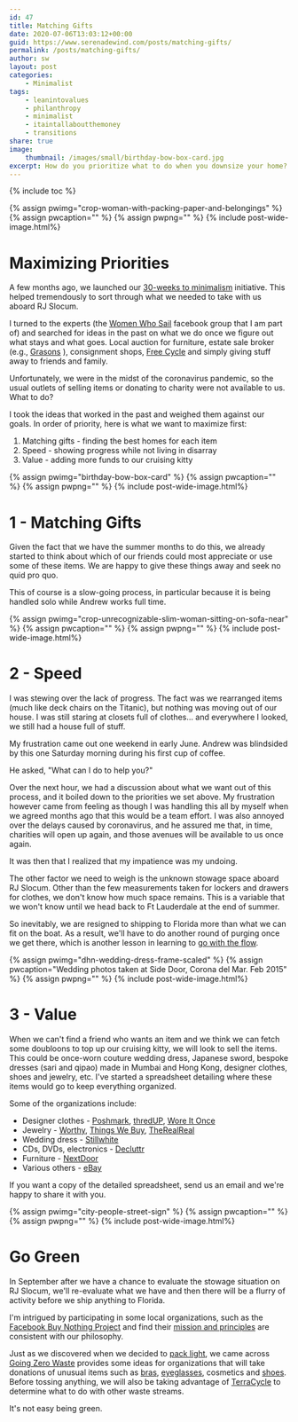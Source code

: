 ```yaml
---
id: 47
title: Matching Gifts
date: 2020-07-06T13:03:12+00:00
guid: https://www.serenadewind.com/posts/matching-gifts/
permalink: /posts/matching-gifts/
author: sw
layout: post
categories:
    - Minimalist
tags:
    - leanintovalues
    - philanthropy
    - minimalist
    - itaintallaboutthemoney
    - transitions
share: true
image:
    thumbnail: /images/small/birthday-bow-box-card.jpg 
excerpt: How do you prioritize what to do when you downsize your home? We independently came to the same conclusion - to maximize matching gifts is our first priority, then speed and lastly value. 
---
```

{% include toc %}

{% assign pwimg="crop-woman-with-packing-paper-and-belongings" %}
{% assign pwcaption="" %}
{% assign pwpng="" %}
{% include post-wide-image.html%}

# Maximizing Priorities

A few months ago, we launched our [30-weeks to minimalism](/posts/30-weeks-to-minimalism/) initiative. This helped tremendously to sort through what we needed to take with us aboard RJ Slocum.

I turned to the experts (the [Women Who Sail](https://www.facebook.com/groups/WomenWhoSail/) facebook group that I am part of) and searched for ideas in the past on what we do once we figure out what stays and what goes. Local auction for furniture, estate sale broker (e.g., [Grasons](https://www.grasons.com/estate-sale-companies/north-orange-county-estate-sales/) ), consignment shops, [Free Cycle](https://www.freecycle.org/) and simply giving stuff away to friends and family.

Unfortunately, we were in the midst of the coronavirus pandemic, so the usual outlets of selling items or donating to charity were not available to us. What to do?

I took the ideas that worked in the past and weighed them against our goals. In order of priority, here is what we want to maximize first:

1.  Matching gifts - finding the best homes for each item
2.  Speed - showing progress while not living in disarray
3.  Value - adding more funds to our cruising kitty

{% assign pwimg="birthday-bow-box-card" %}
{% assign pwcaption="" %}
{% assign pwpng="" %}
{% include post-wide-image.html%}

# 1 - Matching Gifts

Given the fact that we have the summer months to do this, we already started to think about which of our friends could most appreciate or use some of these items. We are happy to give these things away and seek no quid pro quo.

This of course is a slow-going process, in particular because it is being handled solo while Andrew works full time.

{% assign pwimg="crop-unrecognizable-slim-woman-sitting-on-sofa-near" %}
{% assign pwcaption="" %}
{% assign pwpng="" %}
{% include post-wide-image.html%}

# 2 - Speed

I was stewing over the lack of progress. The fact was we rearranged items (much like deck chairs on the Titanic), but nothing was moving out of our house. I was still staring at closets full of clothes... and everywhere I looked, we still had a house full of stuff.

My frustration came out one weekend in early June. Andrew was blindsided by this one Saturday morning during his first cup of coffee.

He asked, "What can I do to help you?"

Over the next hour, we had a discussion about what we want out of this process, and it boiled down to the priorities we set above. My frustration however came from feeling as though I was handling this all by myself when we agreed months ago that this would be a team effort. I was also annoyed over the delays caused by coronavirus, and he assured me that, in time, charities will open up again, and those avenues will be available to us once again.

It was then that I realized that my impatience was my undoing.

The other factor we need to weigh is the unknown stowage space aboard RJ Slocum. Other than the few measurements taken for lockers and drawers for clothes, we don't know how much space remains. This is a variable that we won't know until we head back to Ft Lauderdale at the end of summer.

So inevitably, we are resigned to shipping to Florida more than what we can fit on the boat. As a result, we'll have to do another round of purging once we get there, which is another lesson in learning to [go with the flow](/posts/going-with-the-flow/).

{% assign pwimg="dhn-wedding-dress-frame-scaled" %}
{% assign pwcaption="Wedding photos taken at Side Door, Corona del Mar. Feb 2015" %}
{% assign pwpng="" %}
{% include post-wide-image.html%}

# 3 - Value

When we can't find a friend who wants an item and we think we can fetch some doubloons to top up our cruising kitty, we will look to sell the items. This could be once-worn couture wedding dress, Japanese sword, bespoke dresses (sari and qipao) made in Mumbai and Hong Kong, designer clothes, shoes and jewelry, etc. I've started a spreadsheet detailing where these items would go to keep everything organized.

Some of the organizations include:

-   Designer clothes - [Poshmark](https://poshmark.com/), [thredUP](https://www.thredup.com/), [Wore It Once](https://www.woreitonce.com/)
-   Jewelry - [Worthy](https://www.worthy.com/), [Things We Buy](https://www.thingswebuy.com/), [TheRealReal](https://www.therealreal.com/)
-   Wedding dress - [Stillwhite](https://www.stillwhite.com/)
-   CDs, DVDs, electronics - [Decluttr](https://www.decluttr.com/)
-   Furniture - [NextDoor](https://nextdoor.com/)
-   Various others - [eBay](https://ebay.com/)

If you want a copy of the detailed spreadsheet, send us an email and we're happy to share it with you.

{% assign pwimg="city-people-street-sign" %}
{% assign pwcaption="" %}
{% assign pwpng="" %}
{% include post-wide-image.html%}

# Go Green

In September after we have a chance to evaluate the stowage situation on RJ Slocum, we'll re-evaluate what we have and then there will be a flurry of activity before we ship anything to Florida.

I'm intrigued by participating in some local organizations, such as the [Facebook Buy Nothing Project](https://www.facebook.com/BuyNothingProject/) and find their [mission and principles](https://buynothingproject.org/about/mission-and-principles/) are consistent with our philosophy.

Just as we discovered when we decided to [pack light](/posts/packing-light/), we came across [Going Zero Waste](https://www.goingzerowaste.com/blog/how-to-donate-or-recycle-unusual-items) provides some ideas for organizations that will take donations of unusual items such as [bras](http://www.donateswimsuits.com/), [eyeglasses](https://www.lionsclubs.org/en/resources-for-members/resource-center/recycle-eyeglasses), cosmetics and [shoes](http://www.morefoundationgroup.org/how-it-works/). Before tossing anything, we will also be taking advantage of [TerraCycle](https://www.terracycle.com/en-US/) to determine what to do with other waste streams.

It's not easy being green.